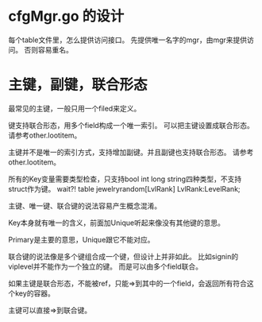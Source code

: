 # cfgMgr.go 的设计
每个table文件里，怎么提供访问接口。
先提供唯一名字的mgr，由mgr来提供访问。
否则容易重名。

# 主键，副键，联合形态

最常见的主键，一般只用一个filed来定义。

键支持联合形态，用多个field构成一个唯一索引。
可以把主键设置成联合形态。
请参考other.lootitem。

主键并不是唯一的索引方式，支持增加副键。并且副键也支持联合形态。
请参考other.lootitem。

所有的Key变量需要类型检查，只支持bool int long string四种类型，不支持struct作为键。
wait?! 
table jewelryrandom[LvlRank]
LvlRank:LevelRank;

主键、唯一键、联合键的说法容易产生概念混淆。

Key本身就有唯一的含义，前面加Unique听起来像没有其他键的意思。

Primary是主要的意思，Unique跟它不能对应。

联合键的说法像是多个键组合成一个键，但设计上并非如此。
比如signin的viplevel并不能作为一个独立的键。
而是可以由多个field联合。

如果主键是联合形态，不能被ref，只能=>到其中的一个field，会返回所有符合这个key的容器。

主键可以直接=>到联合键。